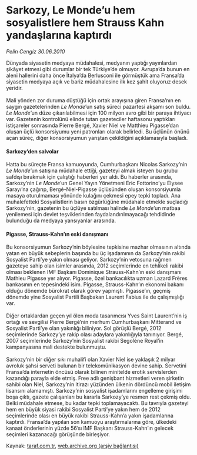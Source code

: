 # Sarkozy, Le Monde’u hem sosyalistlere hem Strauss Kahn yandaşlarına kaptırdı

*Pelin Cengiz 30.06.2010*

<div class="yazi"><p>Dünyada siyasetin medyaya müdahalesi, medyanın yaptığı yayınlardan şikâyet etmesi gibi durumlar bir tek Türkiye’de olmuyor. Avrupa’da bunun en aleni hallerini daha önce İtalya’da Berlusconi ile görmüştük ama Fransa’da siyasetin medyaya açık ve bariz müdahalesine ilk kez şahit oluyoruz desek yeridir. <br/><br/>Mali yönden zor duruma düştüğü için ortak arayışına giren Fransa’nın en saygın gazetelerinden <i>Le Monde</i>’un satış süreci pazartesi akşamı son buldu. <i>Le Monde</i>’un düze çıkarılabilmesi için 100 milyon avro gibi bir paraya ihtiyacı var. Gazetenin kontrolünü elinde tutan gazeteciler haftasonu yaptıkları istişareler sonrasında Pierre Bergé, Xavier Niel ve Matthieu Pigasse’dan oluşan üçlü konsorsiyumu yeni patronları olarak belirledi. Bu üçlünün önünü açan süreç, diğer konsorsiyumun yarıştan çekildiğini açıklamasıyla başladı.   <b><br/></b></p>
<h4>Sarkozy’den salvolar </h4>
<p>Hatta bu süreçte Fransa kamuoyunda, Cumhurbaşkanı Nicolas Sarkozy’nin <i>Le Monde</i>’un satışına müdahale ettiği, gazeteyi almak isteyen bu grubu safdışı bırakmak için çalıştığı haberleri yer aldı. Bu haberler arasında, Sarkozy’nin <i>Le Monde</i>’un Genel Yayın Yönetmeni Eric Fottorino’yu Elysee Sarayı’na çağırıp, Bergé-Niel-Pigasse üçlüsünden oluşan konsorsiyumla masaya oturulmaması yönünde kulağını çekmesi epey tepki topladı. Ana muhalefetteki Sosyalistlerin basın özgürlüğüne müdahale etmekle suçladığı Sarkozy’nin, gazetenin bu üçlüye satılması halinde <i>Le Monde</i>’un matbaa yenilemesi için devlet teşviklerinden faydalandırılmayacağı tehdidinde bulunduğu da medyaya yansıyanlar arasında.   <b><br/></b></p>
<h4>Pigasse, Strauss-Kahn’ın eski danışmanı </h4>
<p>Bu konsorsiyumun Sarkozy’nin böylesine tepkisine mazhar olmasının altında yatan en büyük sebeplerin başında bu üç işadamının da Sarkozy’nin rakibi Sosyalist Parti’ye yakın olması geliyor. Sarkozy’nin vetosuna rağmen gazeteye sahip olan isimler arasında, 2012 seçimlerinde en tehlikeli rakibi olması beklenen IMF Başkanı Dominique Strauss-Kahn’ın eski danışmanı Mathieu Pigasse yer alıyor. Pigasse, özel bankacılıkta uzman Lazard Frères bankasının en tepesindeki isim. Pigasse, Strauss-Kahn’ın ekonomi bakanı olduğu dönemde bürokrat olarak görev yapmıştı. Pigasse’ın, geçmiş dönemde yine Sosyalist Partili Başbakan Laurent Fabius ile de çalışmışlığı var. <br/><br/>Diğer ortaklardan geçen yıl ölen moda tasarımcısı Yves Saint Laurent’nin iş ortağı ve sevgilisi Pierre Bergé’nin merhum Cumhurbaşkanı Mitterand ve Sosyalist Parti’ye olan yakınlığı biliniyor. Sol görüşlü Bergé, 2012 seçimlerinde Sarkozy’ye rakip olası adaylara yakınlığıyla tanınıyor. Bergé, 2007 seçimlerinde Sarkozy’nin Sosyalist rakibi Segolène Royal’in kampanyasına mali destekte bulunmuştu. <br/><br/>Sarkozy’nin bir diğer sıkı muhalifi olan Xavier Niel ise yaklaşık 2 milyar avroluk şahsi serveti bulunan bir telekomünikasyon devine sahip. Servetini Fransa’da internetin öncüsü olarak bilinen minitelde erotik servislerden kazandığı parayla elde etmiş. Free adlı genişbant hizmetleri veren şirketin sahibi olan Niel, Sarkozy’nin itirazı yüzünden ülkenin dördüncü mobil iletişim lisansını alamamıştı. Sarkozy’nin sosyalist işadamlarını engelleme girişimi boşa çıktı, gazete çalışanları bu kararla Sarkozy’ye resmen rest çekmiş oldu. Belki müdahale etmese, bu kadar tepki toplamayacaktı. Bu tavrıyla gazeteyi hem en büyük siyasi rakibi Sosyalist Parti’ye yakın hem de 2012 seçimlerinde olası en büyük rakibi Strauss-Kahn’a yakın işadamlarına kaptırdı. Fransa’da yapılan son kamuoyu araştırmalarına göre, ülkedeki kanaat önderlerinin yüzde 56’sı IMF Başkanı Strauss-Kahn’ın gelecek seçimleri kazanacağı görüşünde birleşiyor.</p></div>

Kaynak: [taraf.com.tr](http://www.taraf.com.tr:80/pelin-cengiz/makale-sarkozy-le-monde-u-hem-sosyalistlere-hem-strauss.htm), [web.archive.org (arşiv bağlantısı)](http://web.archive.org/web/20100702023445/http://www.taraf.com.tr:80/pelin-cengiz/makale-sarkozy-le-monde-u-hem-sosyalistlere-hem-strauss.htm)
